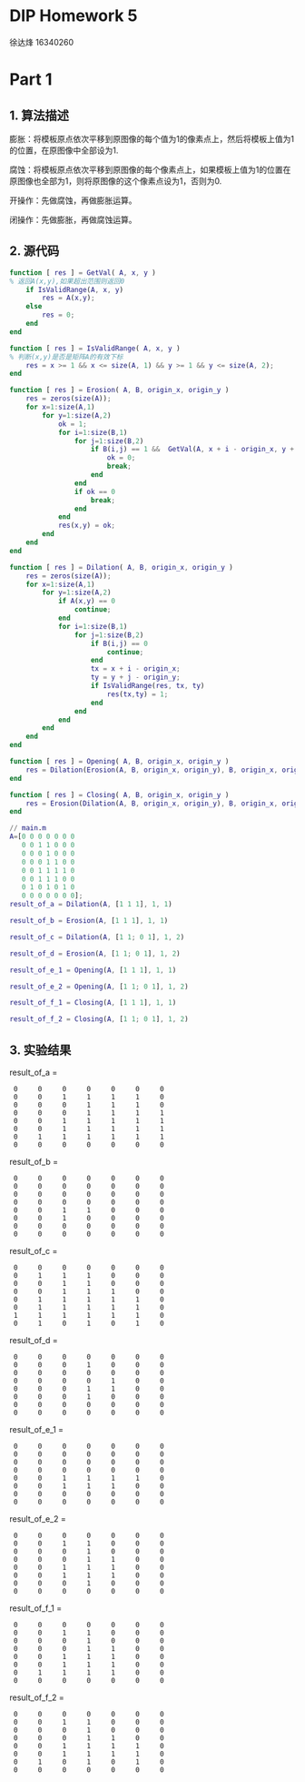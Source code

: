 # DIP Homework 5
徐达烽
16340260

# Part 1

## 1. 算法描述

膨胀：将模板原点依次平移到原图像的每个值为1的像素点上，然后将模板上值为1的位置，在原图像中全部设为1.

腐蚀：将模板原点依次平移到原图像的每个像素点上，如果模板上值为1的位置在原图像也全部为1，则将原图像的这个像素点设为1，否则为0.

开操作：先做腐蚀，再做膨胀运算。

闭操作：先做膨胀，再做腐蚀运算。

## 2. 源代码

```matlab
function [ res ] = GetVal( A, x, y )
% 返回A(x,y),如果超出范围则返回0
    if IsValidRange(A, x, y)
        res = A(x,y);
    else 
        res = 0;
    end 
end

function [ res ] = IsValidRange( A, x, y )
% 判断(x,y)是否是矩阵A的有效下标
    res = x >= 1 && x <= size(A, 1) && y >= 1 && y <= size(A, 2);
end

function [ res ] = Erosion( A, B, origin_x, origin_y )  
    res = zeros(size(A));
    for x=1:size(A,1)
        for y=1:size(A,2)
            ok = 1;
            for i=1:size(B,1)
                for j=1:size(B,2)
                    if B(i,j) == 1 &&  GetVal(A, x + i - origin_x, y + j - origin_y) == 0
                        ok = 0;
                        break;
                    end
                end
                if ok == 0 
                    break;
                end
            end
            res(x,y) = ok;
        end
    end
end

function [ res ] = Dilation( A, B, origin_x, origin_y )
    res = zeros(size(A));
    for x=1:size(A,1)
        for y=1:size(A,2)
            if A(x,y) == 0
                continue;
            end
            for i=1:size(B,1)
                for j=1:size(B,2)
                    if B(i,j) == 0 
                        continue;
                    end
                    tx = x + i - origin_x;
                    ty = y + j - origin_y;
                    if IsValidRange(res, tx, ty)
                        res(tx,ty) = 1;
                    end
                end
            end
        end
    end 
end

function [ res ] = Opening( A, B, origin_x, origin_y )
    res = Dilation(Erosion(A, B, origin_x, origin_y), B, origin_x, origin_y);
end

function [ res ] = Closing( A, B, origin_x, origin_y )
    res = Erosion(Dilation(A, B, origin_x, origin_y), B, origin_x, origin_y);
end

// main.m
A=[0 0 0 0 0 0 0
   0 0 1 1 0 0 0
   0 0 0 1 0 0 0
   0 0 0 1 1 0 0
   0 0 1 1 1 1 0
   0 0 1 1 1 0 0
   0 1 0 1 0 1 0
   0 0 0 0 0 0 0];
result_of_a = Dilation(A, [1 1 1], 1, 1)

result_of_b = Erosion(A, [1 1 1], 1, 1)

result_of_c = Dilation(A, [1 1; 0 1], 1, 2)

result_of_d = Erosion(A, [1 1; 0 1], 1, 2)

result_of_e_1 = Opening(A, [1 1 1], 1, 1)

result_of_e_2 = Opening(A, [1 1; 0 1], 1, 2)

result_of_f_1 = Closing(A, [1 1 1], 1, 1)

result_of_f_2 = Closing(A, [1 1; 0 1], 1, 2)
```

## 3. 实验结果

result_of_a =

     0     0     0     0     0     0     0
     0     0     1     1     1     1     0
     0     0     0     1     1     1     0
     0     0     0     1     1     1     1
     0     0     1     1     1     1     1
     0     0     1     1     1     1     1
     0     1     1     1     1     1     1
     0     0     0     0     0     0     0


result_of_b =

     0     0     0     0     0     0     0
     0     0     0     0     0     0     0
     0     0     0     0     0     0     0
     0     0     0     0     0     0     0
     0     0     1     1     0     0     0
     0     0     1     0     0     0     0
     0     0     0     0     0     0     0
     0     0     0     0     0     0     0


result_of_c =

     0     0     0     0     0     0     0
     0     1     1     1     0     0     0
     0     0     1     1     0     0     0
     0     0     1     1     1     0     0
     0     1     1     1     1     1     0
     0     1     1     1     1     1     0
     1     1     1     1     1     1     0
     0     1     0     1     0     1     0


result_of_d =

     0     0     0     0     0     0     0
     0     0     0     1     0     0     0
     0     0     0     0     0     0     0
     0     0     0     0     1     0     0
     0     0     0     1     1     0     0
     0     0     0     1     0     0     0
     0     0     0     0     0     0     0
     0     0     0     0     0     0     0


result_of_e_1 =

     0     0     0     0     0     0     0
     0     0     0     0     0     0     0
     0     0     0     0     0     0     0
     0     0     0     0     0     0     0
     0     0     1     1     1     1     0
     0     0     1     1     1     0     0
     0     0     0     0     0     0     0
     0     0     0     0     0     0     0


result_of_e_2 =

     0     0     0     0     0     0     0
     0     0     1     1     0     0     0
     0     0     0     1     0     0     0
     0     0     0     1     1     0     0
     0     0     1     1     1     0     0
     0     0     1     1     1     0     0
     0     0     0     1     0     0     0
     0     0     0     0     0     0     0


result_of_f_1 =

     0     0     0     0     0     0     0
     0     0     1     1     0     0     0
     0     0     0     1     0     0     0
     0     0     0     1     1     0     0
     0     0     1     1     1     0     0
     0     0     1     1     1     0     0
     0     1     1     1     1     0     0
     0     0     0     0     0     0     0


result_of_f_2 =

     0     0     0     0     0     0     0
     0     0     1     1     0     0     0
     0     0     0     1     0     0     0
     0     0     0     1     1     0     0
     0     0     1     1     1     1     0
     0     0     1     1     1     1     0
     0     1     0     1     0     1     0
     0     0     0     0     0     0     0


